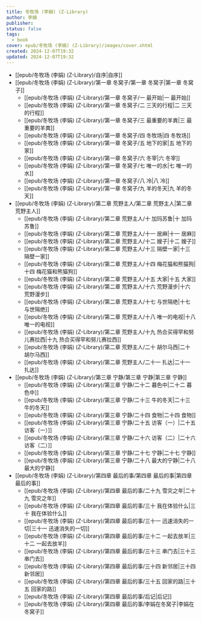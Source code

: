```yaml
---
title: 冬牧场 (李娟) (Z-Library)
author: 李娟
publisher: 
status: false
tags:
  - book
cover: epub/冬牧场 (李娟) (Z-Library)/images/cover.xhtml
created: 2024-12-07T19:32
updated: 2024-12-07T19:32
---
```

- [[epub/冬牧场 (李娟) (Z-Library)/自序|自序]]
- [[epub/冬牧场 (李娟) (Z-Library)/第一章 冬窝子/第一章 冬窝子|第一章 冬窝子]]
	- [[epub/冬牧场 (李娟) (Z-Library)/第一章 冬窝子/一 最开始|一 最开始]]
	- [[epub/冬牧场 (李娟) (Z-Library)/第一章 冬窝子/二 三天的行程|二 三天的行程]]
	- [[epub/冬牧场 (李娟) (Z-Library)/第一章 冬窝子/三 最重要的羊粪|三 最重要的羊粪]]
	- [[epub/冬牧场 (李娟) (Z-Library)/第一章 冬窝子/四 冬牧场|四 冬牧场]]
	- [[epub/冬牧场 (李娟) (Z-Library)/第一章 冬窝子/五 地下的家|五 地下的家]]
	- [[epub/冬牧场 (李娟) (Z-Library)/第一章 冬窝子/六 冬宰|六 冬宰]]
	- [[epub/冬牧场 (李娟) (Z-Library)/第一章 冬窝子/七 唯一的水|七 唯一的水]]
	- [[epub/冬牧场 (李娟) (Z-Library)/第一章 冬窝子/八 冷|八 冷]]
	- [[epub/冬牧场 (李娟) (Z-Library)/第一章 冬窝子/九 羊的冬天|九 羊的冬天]]
- [[epub/冬牧场 (李娟) (Z-Library)/第二章 荒野主人/第二章 荒野主人|第二章 荒野主人]]
	- [[epub/冬牧场 (李娟) (Z-Library)/第二章 荒野主人/十 加玛苏鲁|十 加玛苏鲁]]
	- [[epub/冬牧场 (李娟) (Z-Library)/第二章 荒野主人/十一 居麻|十一 居麻]]
	- [[epub/冬牧场 (李娟) (Z-Library)/第二章 荒野主人/十二 嫂子|十二 嫂子]]
	- [[epub/冬牧场 (李娟) (Z-Library)/第二章 荒野主人/十三 隔壁一家|十三 隔壁一家]]
	- [[epub/冬牧场 (李娟) (Z-Library)/第二章 荒野主人/十四 梅花猫和熊猫狗|十四 梅花猫和熊猫狗]]
	- [[epub/冬牧场 (李娟) (Z-Library)/第二章 荒野主人/十五 大家|十五 大家]]
	- [[epub/冬牧场 (李娟) (Z-Library)/第二章 荒野主人/十六 荒野漫步|十六 荒野漫步]]
	- [[epub/冬牧场 (李娟) (Z-Library)/第二章 荒野主人/十七 与世隔绝|十七 与世隔绝]]
	- [[epub/冬牧场 (李娟) (Z-Library)/第二章 荒野主人/十八 唯一的电视|十八 唯一的电视]]
	- [[epub/冬牧场 (李娟) (Z-Library)/第二章 荒野主人/十九 热合买得罕和努儿赛拉西|十九 热合买得罕和努儿赛拉西]]
	- [[epub/冬牧场 (李娟) (Z-Library)/第二章 荒野主人/二十 胡尔马西|二十 胡尔马西]]
	- [[epub/冬牧场 (李娟) (Z-Library)/第二章 荒野主人/二十一 扎达|二十一 扎达]]
- [[epub/冬牧场 (李娟) (Z-Library)/第三章 宁静/第三章 宁静|第三章 宁静]]
	- [[epub/冬牧场 (李娟) (Z-Library)/第三章 宁静/二十二 暮色中|二十二 暮色中]]
	- [[epub/冬牧场 (李娟) (Z-Library)/第三章 宁静/二十三 牛的冬天|二十三 牛的冬天]]
	- [[epub/冬牧场 (李娟) (Z-Library)/第三章 宁静/二十四 食物|二十四 食物]]
	- [[epub/冬牧场 (李娟) (Z-Library)/第三章 宁静/二十五 访客（一）|二十五 访客（一）]]
	- [[epub/冬牧场 (李娟) (Z-Library)/第三章 宁静/二十六 访客（二）|二十六 访客（二）]]
	- [[epub/冬牧场 (李娟) (Z-Library)/第三章 宁静/二十七 宁静|二十七 宁静]]
	- [[epub/冬牧场 (李娟) (Z-Library)/第三章 宁静/二十八 最大的宁静|二十八 最大的宁静]]
- [[epub/冬牧场 (李娟) (Z-Library)/第四章 最后的事/第四章 最后的事|第四章 最后的事]]
	- [[epub/冬牧场 (李娟) (Z-Library)/第四章 最后的事/二十九 雪灾之年|二十九 雪灾之年]]
	- [[epub/冬牧场 (李娟) (Z-Library)/第四章 最后的事/三十 我在体验什么|三十 我在体验什么]]
	- [[epub/冬牧场 (李娟) (Z-Library)/第四章 最后的事/三十一 迅速消失的一切|三十一 迅速消失的一切]]
	- [[epub/冬牧场 (李娟) (Z-Library)/第四章 最后的事/三十二 一起去放羊|三十二 一起去放羊]]
	- [[epub/冬牧场 (李娟) (Z-Library)/第四章 最后的事/三十三 串门去|三十三 串门去]]
	- [[epub/冬牧场 (李娟) (Z-Library)/第四章 最后的事/三十四 新邻居|三十四 新邻居]]
	- [[epub/冬牧场 (李娟) (Z-Library)/第四章 最后的事/三十五 回家的路|三十五 回家的路]]
	- [[epub/冬牧场 (李娟) (Z-Library)/第四章 最后的事/后记|后记]]
	- [[epub/冬牧场 (李娟) (Z-Library)/第四章 最后的事/李娟在冬窝子|李娟在冬窝子]]

